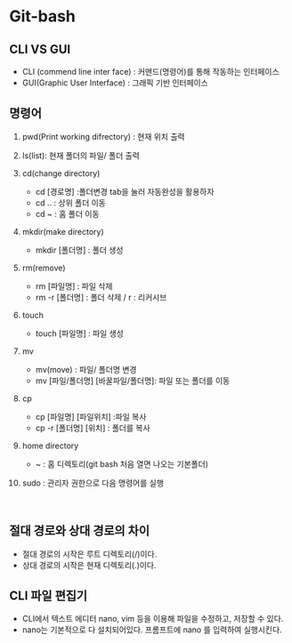 # Git-bash

## CLI VS GUI
- CLI (commend line inter face) : 커맨드(명령어)를 통해 작동하는 인터페이스
- GUI(Graphic User Interface) : 그래픽 기반 인터페이스

## 명령어
 1. pwd(Print working difrectory) : 현재 위치 출력
 2. ls(list): 현재 폴더의 파일/ 폴더 출력
 3. cd(change directory) 
    - cd [경로명] :폴더변경 tab을 눌러 자동완성을 활용하자
    - cd .. : 상위 폴더 이동
    - cd ~ : 홈 폴더 이동

 4. mkdir(make directory)
    - mkdir [폴더명] : 폴더 생성
 5. rm(remove) 
    - rm [파일명] : 파일 삭제
    - rm -r [폴더명] : 폴더 삭제 / r : 리커시브
 6. touch 
    - touch [파일명] : 파일 생성
 7. mv      
    - mv(move) : 파일/ 폴더명 변경
    - mv [파일/폴더명] [바꿀파일/폴더명]: 파일 또는 폴더를 이동
 8. cp
    - cp [파일명] [파일위치] :파일 복사
    - cp -r [폴더명] [위치] : 폴더를 복사
 9.  home directory  
        - ~ :  홈 디렉토리(git bash 처음 열면 나오는 기본폴더)
10. sudo : 관리자 권한으로 다음 명령어를 실행 

<br>

## 절대 경로와 상대 경로의 차이
- 절대 경로의 시작은 루트 디렉토리(/)이다.
- 상대 경로의 시작은 현재 디렉토리(.)이다.
 
## CLI 파일 편집기
- CLI에서 텍스트 에디터 nano, vim 등을 이용해 파일을 수정하고, 저장할 수 있다.
- nano는 기본적으로 다 설치되어있다. 프롬프트에 nano 를 입력하여 실행시킨다.
